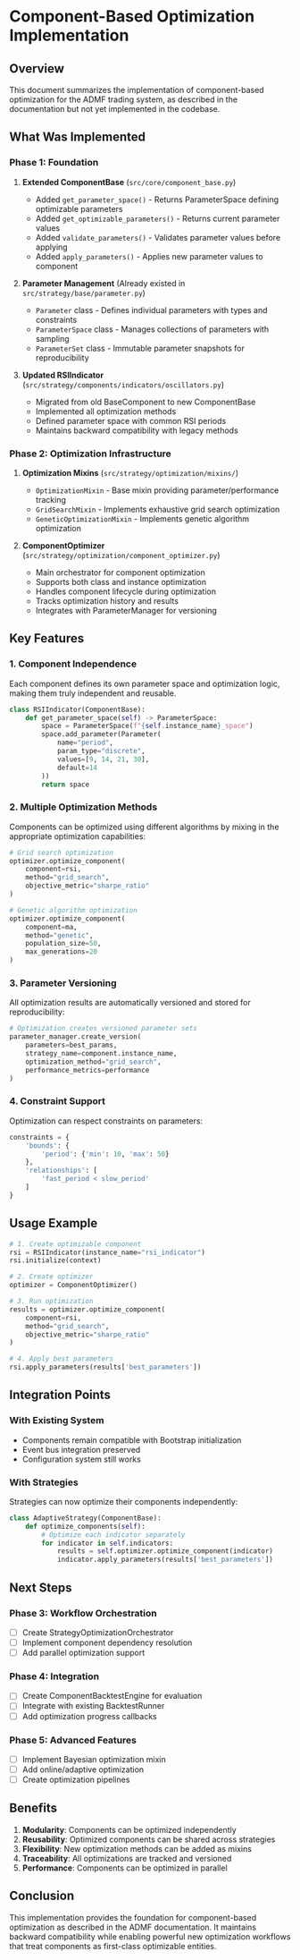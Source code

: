 # Component-Based Optimization Implementation

## Overview

This document summarizes the implementation of component-based optimization for the ADMF trading system, as described in the documentation but not yet implemented in the codebase.

## What Was Implemented

### Phase 1: Foundation

1. **Extended ComponentBase** (`src/core/component_base.py`)
   - Added `get_parameter_space()` - Returns ParameterSpace defining optimizable parameters
   - Added `get_optimizable_parameters()` - Returns current parameter values
   - Added `validate_parameters()` - Validates parameter values before applying
   - Added `apply_parameters()` - Applies new parameter values to component

2. **Parameter Management** (Already existed in `src/strategy/base/parameter.py`)
   - `Parameter` class - Defines individual parameters with types and constraints
   - `ParameterSpace` class - Manages collections of parameters with sampling
   - `ParameterSet` class - Immutable parameter snapshots for reproducibility

3. **Updated RSIIndicator** (`src/strategy/components/indicators/oscillators.py`)
   - Migrated from old BaseComponent to new ComponentBase
   - Implemented all optimization methods
   - Defined parameter space with common RSI periods
   - Maintains backward compatibility with legacy methods

### Phase 2: Optimization Infrastructure

1. **Optimization Mixins** (`src/strategy/optimization/mixins/`)
   - `OptimizationMixin` - Base mixin providing parameter/performance tracking
   - `GridSearchMixin` - Implements exhaustive grid search optimization
   - `GeneticOptimizationMixin` - Implements genetic algorithm optimization

2. **ComponentOptimizer** (`src/strategy/optimization/component_optimizer.py`)
   - Main orchestrator for component optimization
   - Supports both class and instance optimization
   - Handles component lifecycle during optimization
   - Tracks optimization history and results
   - Integrates with ParameterManager for versioning

## Key Features

### 1. Component Independence
Each component defines its own parameter space and optimization logic, making them truly independent and reusable.

```python
class RSIIndicator(ComponentBase):
    def get_parameter_space(self) -> ParameterSpace:
        space = ParameterSpace(f"{self.instance_name}_space")
        space.add_parameter(Parameter(
            name="period",
            param_type="discrete",
            values=[9, 14, 21, 30],
            default=14
        ))
        return space
```

### 2. Multiple Optimization Methods
Components can be optimized using different algorithms by mixing in the appropriate optimization capabilities:

```python
# Grid search optimization
optimizer.optimize_component(
    component=rsi,
    method="grid_search",
    objective_metric="sharpe_ratio"
)

# Genetic algorithm optimization  
optimizer.optimize_component(
    component=ma,
    method="genetic",
    population_size=50,
    max_generations=20
)
```

### 3. Parameter Versioning
All optimization results are automatically versioned and stored for reproducibility:

```python
# Optimization creates versioned parameter sets
parameter_manager.create_version(
    parameters=best_params,
    strategy_name=component.instance_name,
    optimization_method="grid_search",
    performance_metrics=performance
)
```

### 4. Constraint Support
Optimization can respect constraints on parameters:

```python
constraints = {
    'bounds': {
        'period': {'min': 10, 'max': 50}
    },
    'relationships': [
        'fast_period < slow_period'
    ]
}
```

## Usage Example

```python
# 1. Create optimizable component
rsi = RSIIndicator(instance_name="rsi_indicator")
rsi.initialize(context)

# 2. Create optimizer
optimizer = ComponentOptimizer()

# 3. Run optimization
results = optimizer.optimize_component(
    component=rsi,
    method="grid_search",
    objective_metric="sharpe_ratio"
)

# 4. Apply best parameters
rsi.apply_parameters(results['best_parameters'])
```

## Integration Points

### With Existing System
- Components remain compatible with Bootstrap initialization
- Event bus integration preserved
- Configuration system still works

### With Strategies
Strategies can now optimize their components independently:

```python
class AdaptiveStrategy(ComponentBase):
    def optimize_components(self):
        # Optimize each indicator separately
        for indicator in self.indicators:
            results = self.optimizer.optimize_component(indicator)
            indicator.apply_parameters(results['best_parameters'])
```

## Next Steps

### Phase 3: Workflow Orchestration
- [ ] Create StrategyOptimizationOrchestrator
- [ ] Implement component dependency resolution
- [ ] Add parallel optimization support

### Phase 4: Integration
- [ ] Create ComponentBacktestEngine for evaluation
- [ ] Integrate with existing BacktestRunner
- [ ] Add optimization progress callbacks

### Phase 5: Advanced Features
- [ ] Implement Bayesian optimization mixin
- [ ] Add online/adaptive optimization
- [ ] Create optimization pipelines

## Benefits

1. **Modularity**: Components can be optimized independently
2. **Reusability**: Optimized components can be shared across strategies
3. **Flexibility**: New optimization methods can be added as mixins
4. **Traceability**: All optimizations are tracked and versioned
5. **Performance**: Components can be optimized in parallel

## Conclusion

This implementation provides the foundation for component-based optimization as described in the ADMF documentation. It maintains backward compatibility while enabling powerful new optimization workflows that treat components as first-class optimizable entities.